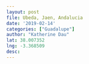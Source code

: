 ```yaml
---
layout: post
file: Ubeda, Jaen, Andalucia
date: '2019-02-14'
categories: ["Guadalupe"]
author: "Katherine Dau"
lat: 38.007352
lng: -3.368509
desc:
---
```

